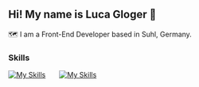 ## Hi! My name is Luca Gloger 👋
🗺️ I am a Front-End Developer based in Suhl, Germany.

### Skills
[![My Skills](https://skillicons.dev/icons?i=html,css)](https://skillicons.dev) &nbsp;&nbsp;&nbsp;&nbsp;&nbsp; [![My Skills](https://skillicons.dev/icons?i=js,ts)](https://skillicons.dev)
